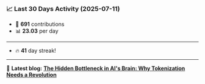 <!--START_STATS-->
### 📈 Last 30 Days Activity (2025-07-11)  
- 🧮 **691** contributions  
- 📊 **23.03** per day
---
- 🔥 **41** day streak!
---
📝 **Latest blog:** [**The Hidden Bottleneck in AI's Brain: Why Tokenization Needs a Revolution**](https://andriak.com/blog/tokenization-revolution)
<!--END_STATS-->
